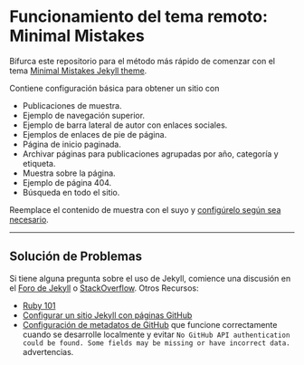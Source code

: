 # Funcionamiento del tema remoto: Minimal Mistakes

Bifurca este repositorio para el método más rápido de comenzar con el tema [Minimal Mistakes Jekyll theme](https://github.com/mmistakes/minimal-mistakes).

Contiene configuración básica para obtener un sitio con

- Publicaciones de muestra.
- Ejemplo de navegación superior.
- Ejemplo de barra lateral de autor con enlaces sociales.
- Ejemplos de enlaces de pie de página.
- Página de inicio paginada.
- Archivar páginas para publicaciones agrupadas por año, categoría y etiqueta.
- Muestra sobre la página.
- Ejemplo de página 404.
- Búsqueda en todo el sitio.

Reemplace el contenido de muestra con el suyo y [configúrelo según sea necesario](https://mmistakes.github.io/minimal-mistakes/docs/configuration/).

---

## Solución de Problemas

Si tiene alguna pregunta sobre el uso de Jekyll, comience una discusión en el [Foro de Jekyll](https://talk.jekyllrb.com/) o [StackOverflow](https://stackoverflow.com/questions/tagged/jekyll). Otros Recursos:

- [Ruby 101](https://jekyllrb.com/docs/ruby-101/)
- [Configurar un sitio Jekyll con páginas GitHub](https://jekyllrb.com/docs/github-pages/)
- [Configuración de metadatos de GitHub](https://github.com/jekyll/github-metadata/blob/master/docs/configuration.md#configuration) que funcione correctamente cuando se desarrolle localmente y evitar `No GitHub API authentication could be found. Some fields may be missing or have incorrect data.` advertencias.
